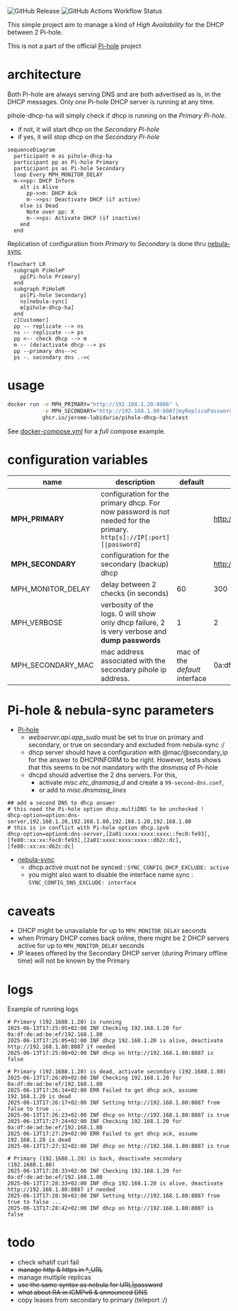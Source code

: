 
![GitHub Release](https://img.shields.io/github/v/release/jerome-labidurie/pihole-dhcp-ha?style=flat)
![GitHub Actions Workflow Status](https://img.shields.io/github/actions/workflow/status/jerome-labidurie/pihole-dhcp-ha/docker-publish.yml)

This simple project aim to manage a kind of *High Availability* for the DHCP between 2 Pi-hole.

This is not a part of the official [Pi-hole](https://pi-hole.net/) project

# architecture

Both Pi-hole are always serving DNS and are both advertised as is, in the DHCP messages. Only *one* Pi-hole DHCP server is running at any time.

pihole-dhcp-ha will simply check if dhcp is running on the *Primary Pi-hole*.
* if not, it will start dhcp on the *Secondary Pi-hole*
* if yes, it will stop dhcp on the *Secondary Pi-hole*

```mermaid
sequenceDiagram
  participant m as pihole-dhcp-ha
  participant pp as Pi-hole Primary
  participant ps as Pi-hole Secondary
  loop Every MPH_MONITOR_DELAY
  m->>pp: DHCP Inform
    alt is Alive
      pp->>m: DHCP Ack
      m-->>ps: Deactivate DHCP (if active)
    else is Dead
      Note over pp: X
      m-->>ps: Activate DHCP (if inactive)
    end
  end
```

Replication of configuration from *Primary* to *Secondary* is done thru [nebula-sync](https://github.com/lovelaze/nebula-sync)

```mermaid
flowchart LR
  subgraph PiHoleP
    pp[Pi-hole Primary]
  end
  subgraph PiHoleM
    ps[Pi-hole Secondary]
    ns[nebula-sync]
    m[pihole-dhcp-ha]
  end
  c[Customer]
  pp -- replicate --> ns
  ns -- replicate --> ps
  pp <-- check dhcp --> m
  m -- (de)activate dhcp --> ps
  pp --primary dns-->c
  ps -. secondary dns .->c
```

# usage

```bash
docker run -e MPH_PRIMARY="http://192.168.1.20:8086" \
           -e MPH_SECONDARY="http://192.168.1.80:8087|myReplicaPassword" \
           ghcr.io/jerome-labidurie/pihole-dhcp-ha:latest
```

See [docker-compose.yml](docker-compose.yml) for a *full* compose example.

# configuration variables

| name | description | default | exemple |
|------|-------------|---------|---------|
| **MPH_PRIMARY** | configuration for the primary dhcp. For now password is not needed for the primary. `http[s]://IP[:port][\|password]` | | http://192.168.1.20:8086 |
| **MPH_SECONDARY** | configuration for the secondary (backup) dhcp | | http://192.168.1.80:8087\|myReplicaPassword |
| MPH_MONITOR_DELAY | delay between 2 checks (in seconds) | 60 | 300 |
| MPH_VERBOSE | verbosity of the logs. 0 will show only dhcp failure, 2 is very verbose and **dump passwords** | 1 | 2 |
| MPH_SECONDARY_MAC | mac address associated with the secondary pihole ip address. | mac of the *default* interface | 0a:df:de:ad:be:ef |

# Pi-hole & nebula-sync parameters
* [Pi-hole](https://pi-hole.net/)
  * *webserver.api.app_sudo* must be set to true on primary and secondary, or true on secondary and excluded from nebula-sync :/
  * dhcp server should have a configuration with @mac/@secondary_ip for the answer to DHCPINFORM to be right. However, tests shows that this seems to be not mandatory with the *dnsmasq* of Pi-hole
  * dhcpd should advertise the 2 dns servers. For this, 
    * activate *misc.etc_dnsmasq_d* and create a `99-second-dns.conf`, 
    * or add to *misc.dnsmasq_lines*
```
## add a second DNS to dhcp answer
# this need the Pi-hole option dhcp.multiDNS to be unchecked !
dhcp-option=option:dns-server,192.168.1.20,192.168.1.80,192.168.1.20,192.168.1.80
# this is in conflict with Pi-hole option dhcp.ipv6
dhcp-option=option6:dns-server,[2a01:xxxx:xxxx:xxxx::fec0:fe93],[fe80::xx:xx:fec0:fe93],[2a01:xxxx:xxxx:xxxx::d62c:dc],[fe80::xx:xx:d62c:dc]
```

* [nebula-sync](https://github.com/lovelaze/nebula-sync)
  * dhcp.active must not be synced : `SYNC_CONFIG_DHCP_EXCLUDE: active`
  * you might also want to disable the interface name sync : `SYNC_CONFIG_DNS_EXCLUDE: interface`

# caveats
* DHCP might be unavailable for up to `MPH_MONITOR_DELAY` seconds
* when Primary DHCP comes back online, there might be 2 DHCP servers active for up to `MPH_MONITOR_DELAY` seconds
* IP leases offered by the Secondary DHCP server (during Primary offline time) will not be known by the Primary

# logs
Example of running logs
```
# Primary (192.1688.1.20) is running
2025-06-13T17:25:05+02:00 INF Checking 192.168.1.20 for 0a:df:de:ad:be:ef/192.168.1.80
2025-06-13T17:25:05+02:00 INF dhcp 192.168.1.20 is alive, deactivate http://192.168.1.80:8087 if needed
2025-06-13T17:25:08+02:00 INF dhcp on http://192.168.1.80:8087 is false

# Primary (192.1688.1.20) is dead, activate secondary (192.1688.1.80)
2025-06-13T17:26:09+02:00 INF Checking 192.168.1.20 for 0a:df:de:ad:be:ef/192.168.1.80
2025-06-13T17:26:14+02:00 ERR Failed to get dhcp ack, assume 192.168.1.20 is dead
2025-06-13T17:26:17+02:00 INF Setting http://192.168.1.80:8087 from false to true ...
2025-06-13T17:26:23+02:00 INF dhcp on http://192.168.1.80:8087 is true
2025-06-13T17:27:24+02:00 INF Checking 192.168.1.20 for 0a:df:de:ad:be:ef/192.168.1.80
2025-06-13T17:27:29+02:00 ERR Failed to get dhcp ack, assume 192.168.1.20 is dead
2025-06-13T17:27:32+02:00 INF dhcp on http://192.168.1.80:8087 is true

# Primary (192.1688.1.20) is back, deactivate secondary (192.1688.1.80)
2025-06-13T17:28:33+02:00 INF Checking 192.168.1.20 for 0a:df:de:ad:be:ef/192.168.1.80
2025-06-13T17:28:33+02:00 INF dhcp 192.168.1.20 is alive, deactivate http://192.168.1.80:8087 if needed
2025-06-13T17:28:36+02:00 INF Setting http://192.168.1.80:8087 from true to false ...
2025-06-13T17:28:42+02:00 INF dhcp on http://192.168.1.80:8087 is false
```

# todo
* check whatif curl fail
* ~~manage http & https in *_URL~~
* manage multiple replicas
* ~~use the same syntax as nebula for URL|password~~
* ~~what about RA in ICMPv6 & announced DNS~~
* copy leases from secondary to primary (teleport :/)

